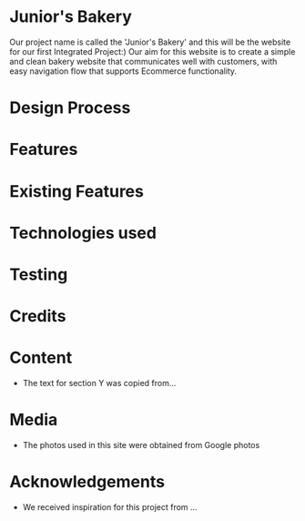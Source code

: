 # Junior's Bakery
Our project name is called the 'Junior's Bakery' and this will be the website for our first Integrated Project:) Our aim for this website is to create a simple and clean bakery website that communicates well with customers, with easy navigation flow that supports Ecommerce functionality.

# Design Process






# Features
# Existing Features





# Technologies used


# Testing






# Credits

# Content
- The text for section Y was copied from...





# Media
- The photos used in this site were obtained from Google photos





# Acknowledgements
- We received inspiration for this project from ...

